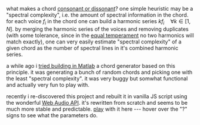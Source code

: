 what makes a chord [consonant or dissonant](https://en.wikipedia.org/wiki/Consonance_and_dissonance)?
one simple heuristic may be a "spectral complexity", i.e. the amount of spectral information
in the chord. for each voice $f_i$ in the chord one can build a harmonic series
$k f_i \quad \forall k \in [1, N]$. by merging the harmonic series of the voices
and removing duplicates (with some tolerance, since in the
[equal temperament](https://en.wikipedia.org/wiki/Equal_temperament) no two harmonics
will match exactly), one can very easily estimate "spectral complexity" of a given chord as
the number of spectral lines in it's combined harmonic series.

a while ago i [tried building in Matlab](https://github.com/nj-vs-vh/chord-finder/tree/main/prototype)
a chord generator based on this principle. it was generating a bunch of random chords
and picking one with the least "spectral complexity". it was very buggy but somwhat functional
and actually very fun to play with.

recently i re-discovered this project and rebuilt
it in vanilla JS script using the wonderful
[Web Audio API](https://developer.mozilla.org/en-US/docs/Web/API/Web_Audio_API).
it's rewritten from scratch and seems to be much more stable and predictable.
[play](https://chord-finder.nj-vs-vh.name/) with it here --- hover over the "?" signs
to see what the parameters do.
